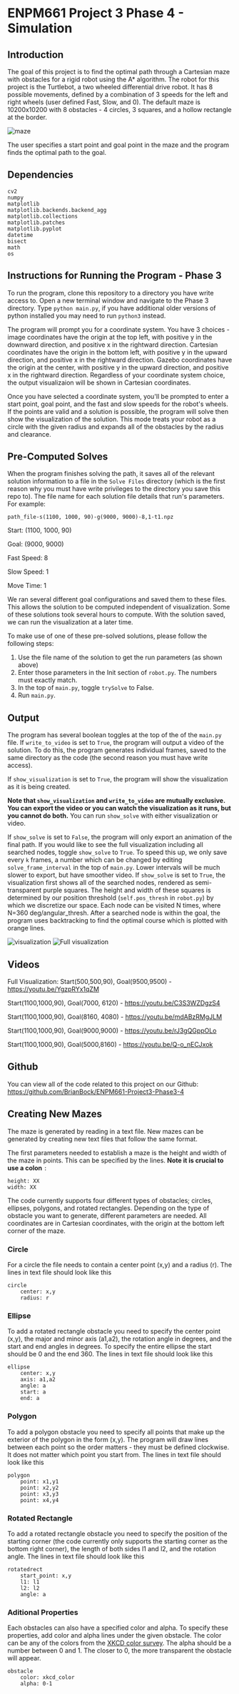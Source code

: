 # ENPM661 Project 3 Phase 4 - Simulation

## Introduction

The goal of this project is to find the optimal path through a Cartesian maze with obstacles for a rigid robot using the A* algorithm. The robot for this project is the Turtlebot, a two wheeled differential drive robot. It has 8 possible movements, defined by a combination of 3 speeds for the left and right wheels (user defined Fast, Slow, and 0). The default maze is 10200x10200 with 8 obstacles - 4 circles, 3 squares, and a hollow rectangle at the border.

![maze](https://github.com/BrianBock/ENPM661-Project3-Phase3-4/blob/master/Images/maze.png)

The user specifies a start point and goal point in the maze and the program finds the optimal path to the goal.

## Dependencies 

    cv2
    numpy
    matplotlib
    matplotlib.backends.backend_agg
    matplotlib.collections
    matplotlib.patches
    matplotlib.pyplot
    datetime
    bisect
    math
    os


## Instructions for Running the Program - Phase 3

To run the program, clone this repository to a directory you have write access to. Open a new terminal window and navigate to the Phase 3 directory. Type `python main.py`, if you have additional older versions of python installed you may need to run `python3` instead. 

The program will prompt you for a coordinate system. You have 3 choices - image coordinates have the origin at the top left, with positive y in the downward direction, and positive x in the rightward direction. Cartesian coordinates have the origin in the bottom left, with positive y in the upward direction, and positive x in the rightward direction. Gazebo coordinates have the origin at the center, with positive y in the upward direction, and positive x in the rightward direction. Regardless of your coordinate system choice, the output visualizaion will be shown in Cartesian coordinates. 

Once you have selected a coordinate system, you'll be prompted to enter a start point, goal point, and the fast and slow speeds for the robot's wheels. If the points are valid and a solution is possible, the program will solve then show the visualization of the solution. This mode treats your robot as a circle with the given radius and expands all of the obstacles by the radius and clearance.

<!-- In our tests, the program usually solves the path 5-35 minutes (depending on all the run parameters, worst case - 6 hours, 51 min), but can take much longer to export the visualization/video.  -->


## Pre-Computed Solves
When the program finishes solving the path, it saves all of the relevant solution information to a file in the `Solve Files` directory (which is the first reason why you must have write privileges to the directory you save this repo to). The file name for each solution file details that run's parameters. For example: 

`path_file-s(1100, 1000, 90)-g(9000, 9000)-8,1-t1.npz`

Start: (1100, 1000, 90)

Goal: (9000, 9000)

Fast Speed: 8

Slow Speed: 1

Move Time: 1

We ran several different goal configurations and saved them to these files. This allows the solution to be computed independent of visualization. Some of these solutions took several hours to compute. With the solution saved, we can run the visualization at a later time. 

To make use of one of these pre-solved solutions, please follow the following steps:
1. Use the file name of the solution to get the run parameters (as shown above)
2. Enter those parameters in the Init section of `robot.py`. The numbers must exactly match.
3. In the top of `main.py`, toggle `trySolve` to False. 
4. Run `main.py`. 


## Output

The program has several boolean toggles at the top of the of the `main.py` file. If `write_to_video` is set to `True`, the program will output a video of the solution. To do this, the program generates individual frames, saved to the same directory as the code (the second reason you must have write access).

If `show_visualization` is set to `True`, the program will show the visualization as it is being created. 

**Note that `show_visualization` and `write_to_video` are mutually exclusive. You can export the video or you can watch the visualization as it runs, but you cannot do both.** You can run `show_solve` with either visualization or video. 

If `show_solve` is set to `False`, the program will only export an animation of the final path. If you would like to see the full visualization including all searched nodes, toggle `show_solve` to `True`. To speed this up, we only save every `k` frames, a number which can be changed by editing `solve_frame_interval` in the top of `main.py`. Lower intervals will be much slower to export, but have smoother video. If `show_solve` is set to `True`, the visualization first shows all of the searched nodes, rendered as semi-transparent purple squares. The height and width of these squares is determined by our position threshold (`self.pos_thresh` in `robot.py`) by which we discretize our space. Each node can be visited N times, where N=360 deg/angular_thresh. After a searched node is within the goal, the program uses backtracking to find the optimal course which is plotted with orange lines. 

![visualization](https://github.com/BrianBock/ENPM661-Project3-Phase3-4/blob/master/Images/visualization_path-only.gif)
![Full visualization](https://github.com/BrianBock/ENPM661-Project3-Phase3-4/blob/master/Images/full_viz.gif)

## Videos

Full Visualization: Start(500,500,90), Goal(9500,9500) - https://youtu.be/YgzpRYx1qZM

Start(1100,1000,90), Goal(7000, 6120) - https://youtu.be/C3S3WZDgzS4

Start(1100,1000,90), Goal(8160, 4080) - https://youtu.be/mdABzRMgJLM

Start(1100,1000,90), Goal(9000,9000) - https://youtu.be/rJ3gQGppOLo

Start(1100,1000,90), Goal(5000,8160) - https://youtu.be/Q-o_nECJxok



## Github

You can view all of the code related to this project on our Github: https://github.com/BrianBock/ENPM661-Project3-Phase3-4


## Creating New Mazes

The maze is generated by reading in a text file. New mazes can be generated by creating new text files that follow the same format. 

The first parameters needed to establish a maze is the height and width of the maze in points. This can be specified by the lines. **Note it is crucial to use a colon** `:`

    height: XX
    width: XX

The code currently supports four different types of obstacles; circles, ellipses, polygons, and rotated rectangles. Depending on the type of obstacle you want to generate, different parameters are needed. All coordinates are in Cartesian coordinates, with the origin at the bottom left corner of the maze.  

### Circle
For a circle the file needs to contain a center point (x,y) and a radius (r). The lines in text file should look like this

    circle
        center: x,y
        radius: r

### Ellipse
To add a rotated rectangle obstacle you need to specify the center point (x,y), the major and minor axis (a1,a2), the rotation angle in degrees, and the start and end angles in degrees. To specify the entire ellipse the start should be 0 and the end 360. The lines in text file should look like this

    ellipse
        center: x,y
        axis: a1,a2
        angle: a 
        start: a
        end: a
        

### Polygon
To add a polygon obstacle you need to specify all points that make up the exterior of the polygon in the form (x,y). The program will draw lines between each point so the order matters - they must be defined clockwise. It does not matter which point you start from. The lines in text file should look like this

    polygon
        point: x1,y1
        point: x2,y2
        point: x3,y3
        point: x4,y4

### Rotated Rectangle
To add a rotated rectangle obstacle you need to specify the position of the starting corner (the code currently only supports the starting corner as the bottom right corner), the length of both sides l1 and l2, and the rotation angle. The lines in text file should look like this

    rotatedrect
        start_point: x,y
        l1: l1
        l2: l2
        angle: a

### Aditional Properties
Each obstacles can also have a specified color and alpha. To specify these properties, add color and alpha lines under the given obstacle. The color can be any of the colors from the [XKCD color survey](https://xkcd.com/color/rgb/). The alpha should be a number between 0 and 1. The closer to 0, the more transparent the obstacle will appear. 

    obstacle
        color: xkcd_color
        alpha: 0-1

